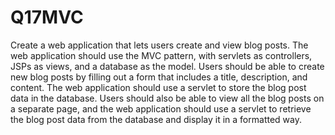 # Q17MVC
Create a web application that lets users create and view blog posts. The web
application should use the MVC pattern, with servlets as controllers, JSPs as views,
and a database as the model. Users should be able to create new blog posts by
filling out a form that includes a title, description, and content. The web application
should use a servlet to store the blog post data in the database. Users should also be
able to view all the blog posts on a separate page, and the web application should
use a servlet to retrieve the blog post data from the database and display it in a
formatted way.
